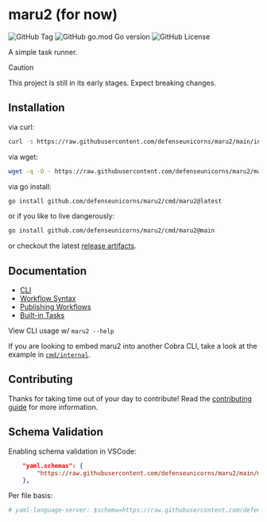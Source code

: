 # maru2 (for now)

![GitHub Tag](https://img.shields.io/github/v/tag/defenseunicorns/maru2)
![GitHub go.mod Go version](https://img.shields.io/github/go-mod/go-version/defenseunicorns/maru2)
![GitHub License](https://img.shields.io/github/license/defenseunicorns/maru2)

A simple task runner.

> [!CAUTION]
> This project is still in its early stages. Expect breaking changes.

## Installation

via curl:

```sh
curl -s https://raw.githubusercontent.com/defenseunicorns/maru2/main/install.sh | bash
```

via wget:

```sh
wget -q -O - https://raw.githubusercontent.com/defenseunicorns/maru2/main/install.sh | bash
```

via go install:

```sh
go install github.com/defenseunicorns/maru2/cmd/maru2@latest
```

or if you like to live dangerously:

```sh
go install github.com/defenseunicorns/maru2/cmd/maru2@main
```

or checkout the latest [release artifacts](https://github.com/defenseunicorns/maru2/releases/latest).

## Documentation

- [CLI](docs/cli.md)
- [Workflow Syntax](docs/syntax.md)
- [Publishing Workflows](docs/publish.md)
- [Built-in Tasks](docs/builtins.md)

View CLI usage w/ `maru2 --help`

If you are looking to embed maru2 into another Cobra CLI, take a look at the example in [`cmd/internal`](./cmd/internal/main.go).

## Contributing

Thanks for taking time out of your day to contribute! Read the [contributing guide](./.github/CONTRIBUTING.md) for more information.

## Schema Validation

Enabling schema validation in VSCode:

```json
    "yaml.schemas": {
        "https://raw.githubusercontent.com/defenseunicorns/maru2/main/maru2.schema.json": "tasks.yaml",
    },
```

Per file basis:

```yaml
# yaml-language-server: $schema=https://raw.githubusercontent.com/defenseunicorns/maru2/main/maru2.schema.json
```
